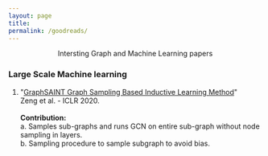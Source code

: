 ```yaml
---
layout: page
title: 
permalink: /goodreads/
---
```



<p align="center">
Intersting Graph and Machine Learning papers
</p>

### Large Scale Machine learning

1. "[GraphSAINT Graph Sampling Based Inductive Learning Method](www.openreview.net/pdf?id=BJe8pkHFwS)"
<br> Zeng et al. - ICLR 2020.
 <br><br>
  <b>Contribution:</b>
  <br>       a. Samples sub-graphs and runs GCN on entire sub-graph without node sampling in layers.
<br>         b. Sampling procedure to sample subgraph to avoid bias.
  

  
  
